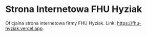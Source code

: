 # Strona Internetowa FHU Hyziak

Oficjalna strona internetowa firmy FHU Hyziak.
Link: https://fhu-hyziak.vercel.app. 
